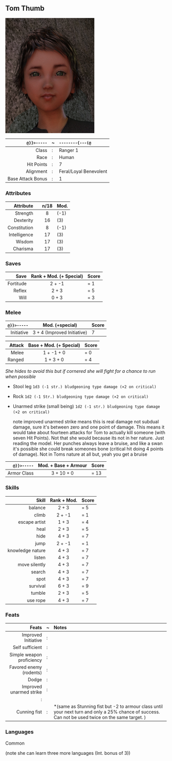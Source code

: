 ## Tom Thumb

![](TomThumb/tomthumb2mugshot_small.png)

`@}}>-----` | ~ | `--------{---(@`
---: | --- | :--- 
Class | : | Ranger 1 
Race | : | Human
Hit Points | : | 7
Alignment | : | Feral/Loyal Benevolent
Base Attack Bonus | : | 1

### Attributes
Attribute |  | n/18 | Mod.
---: | --- | :---: | :---
Strength | | 8 | (-1)
Dexterity | | 16 | (3)
Constitution | | 8 | (-1)
Intelligence | | 17 | (3)
Wisdom |  | 17 | (3)
Charisma |  | 17 | (3)

### Saves
Save | Rank + Mod. (+ Special) | Score
---: | :---: | :---
Fortitude | 2 + -1 | = 1
Reflex | 2 + 3 | = 5
Will | 0 + 3 | = 3

### Melee
`@}}>-----` | Mod. (+special) | Score
---: | :---: | :---
Initiative | 3 + 4 (Improved Initiative) | 7 

Attack | Base + Mod. (+ Special) | Score
---: | :---: | :---
Melee | 1 + -1 + 0 | = 0
Ranged | 1 + 3 + 0 | = 4

*She hides to avoid this but if cornered she will fight for a chance to run when possible*

- Stool leg `1d3 (-1 str.) bludgeoning type damage (×2 on critical)`
- Rock `1d2 (-1 Str.) bludgeoning type damage (×2 on critical)`
- Unarmed strike (small being) `1d2 (-1 str.) bludgeoning type damage (×2 on critical)`

   note improved unarmed strike means this is real damage not subdual damage, sure it's between zero and one point of damage. This means it would take about fourteen attacks for Tom to actually kill someone (with seven Hit Points). Not that she would because its not in her nature. Just reading the model. Her punches always leave a bruise, and like a swan it's possible she could break someones bone (critical hit doing 4 points of damage). Not in Toms nature at all but, yeah you get a bruise

 `@}}>-----` | Mod. + Base + Armour | Score
  ---: | :---: | :---
Armor Class | 3 + 10 + 0 | = 13


### Skills
Skill | Rank + Mod. | Score
---: | :---: | :---
balance | 2 + 3 | = 5
climb | 2 + -1 | = 1
escape artist | 1 + 3 | = 4
heal | 2 + 3 | = 5
hide | 4 + 3 | = 7
jump | 2 + -1 | = 1
knowledge nature | 4 + 3 | = 7
listen | 4 + 3 | = 7
move silently | 4 + 3 | = 7
search | 4 + 3 | = 7
spot | 4 + 3 | = 7
survival | 6 + 3 | = 9
tumble | 2 + 3 | = 5
use rope | 4 + 3 | = 7

### Feats
Feats | ~ | Notes
---: | --- | :---
Improved Initiative | : |  
Self sufficient | : | 
Simple weapon proficiency | : | 
Favored enemy (rodents) | : | 
Dodge | : | 
Improved unarmed strike | : | 
 | : | 
Cunning fist | : | *(same as Stunning fist but -2 to armour class until your next turn and only a 25% chance of success. Can not be used twice on the same target. )

### Languages
Common

(note she can learn three more languages (Int. bonus of 3))
